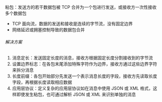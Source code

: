 粘包：发送方的若干数据包被 TCP 合并为一个包进行发送，或接收方一次性接收多个数据包

- TCP 面向流，数据的发送和接收是连续的字节流，没有固定边界
- 网络延迟或拥塞控制导致的数据包合并

###### 解决方案

1. 消息定长：发送固定长度的消息，接收方根据固定长度分割接收到的字节流
2. 设置边界标志：在各包末尾添加特殊字符作为边界，接收方通过这些边界字符来拆分消息
3. 长度前缀：各包开始部分先发送一个表示消息长度的字段，接收方先读取长度字段，再根据长度读取相应数据
4. 应用层协议：定义复杂的应用层协议如在消息中使用 JSON 或 XML 格式，这样即使发生粘包，也可通过解析 JSON 或 XML 来识别单独的消息
